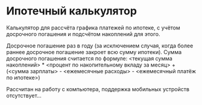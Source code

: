 # Ипотечный калькулятор
Калькулятор для рассчёта графика платежей по ипотеке, с учётом досрочного погашения и подсчётом накоплений для этого.

Досрочное погашение раз в году (за исключением случая, когда более раннее досрочное погашение закроет всю сумму ипотеки).
Сумма досрочного погашения считается по формуле:
<текущая сумма накоплений> * <процент по накопительному вкладу за месяц> + (<сумма зарплаты> - <ежемесячные расходы> - <ежемесячный платёж по ипотеке>)

Рассчитан на работу с компьютера, поддержка мобильных устройств отсутствует...
